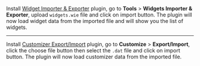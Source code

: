 Install [Widget Importer & Exporter](https://wordpress.org/plugins/widget-importer-exporter/) plugin, go to **Tools** > **Widgets Importer & Exporter**, upload ```widgets.wie``` file and click on import button. The plugin will now load widget data from the imported file and will show you the list of widgets.

<hr/>

Install [Customizer Export/Import](https://wordpress.org/plugins/customizer-export-import/) plugin, go to **Customize** > **Export/Import**, click the choose file button then select the ```.dat``` file and click on import button. The plugin will now load customizer data from the imported file.
